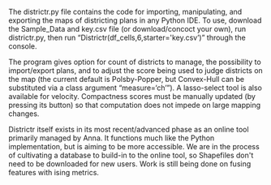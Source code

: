 The districtr.py file contains the code for importing, manipulating, and exporting the maps of districting plans in any Python IDE. To use, download the Sample_Data and key.csv file (or download/concoct your own), run districtr.py, then run “Districtr(df_cells,6,starter='key.csv’)” through the console.

The program gives option for count of districts to manage, the possibility to import/export plans, and to adjust the score being used to judge districts on the map (the current default is Polsby-Popper, but Convex-Hull can be substituted via a class argument “measure=‘ch’”). A lasso-select tool is also available for velocity. Compactness scores must be manually updated (by pressing its button) so that computation does not impede on large mapping changes.

Districtr itself exists in its most recent/advanced phase as an online tool primarily managed by Anna. It functions much like the Python implementation, but is aiming to be more accessible. We are in the process of cultivating a database to build-in to the online tool, so Shapefiles don't need to be downloaded for new users. Work is still being done on fusing features with ising metrics.
